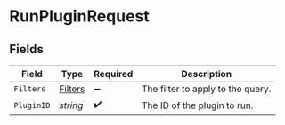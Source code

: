 # RunPluginRequest


## Fields

| Field                                     | Type                                      | Required                                  | Description                               |
| ----------------------------------------- | ----------------------------------------- | ----------------------------------------- | ----------------------------------------- |
| `Filters`                                 | [Filters](../../models/shared/Filters.md) | :heavy_minus_sign:                        | The filter to apply to the query.         |
| `PluginID`                                | *string*                                  | :heavy_check_mark:                        | The ID of the plugin to run.              |